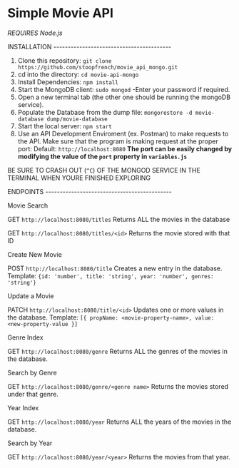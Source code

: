 # Simple Movie API

*REQUIRES Node.js*

INSTALLATION -----------------------------------------

1. Clone this repository:
	`git clone https://github.com/stoopfrench/movie_api_mongo.git`
2. cd into the directory:
	`cd movie-api-mongo`
3. Install Dependencies:
	`npm install`
4. Start the MongoDB client:
	`sudo mongod`
	-Enter your password if required.
5. Open a new terminal tab (the other one should be running the mongoDB service).
6. Populate the Database from the dump file:
	`mongorestore -d movie-database dump/movie-database`
7. Start the local server:
	`npm start`
8. Use an API Development Enviroment (ex. Postman) to make requests to the API.
		Make sure that the program is making request at the proper port:
		Default: `http://localhost:8080` 
		**The port can be easily changed by modifying the value of the `port` property in `variables.js`**

BE SURE TO CRASH OUT (`^C`) OF THE MONGOD SERVICE IN THE TERMINAL WHEN YOURE FINISHED EXPLORING


ENDPOINTS --------------------------------------------

Movie Search

GET `http://localhost:8080/titles`
 	Returns ALL the movies in the database

GET `http://localhost:8080/titles/<id>`
 	Returns the movie stored with that ID

Create New Movie

POST `http://localhost:8080/title`
	Creates a new entry in the database.
	Template: `{id: 'number', title: 'string', year: 'number', genres: 'string'}`

Update a Movie

PATCH `http://localhost:8080/title/<id>`
	Updates one or more values in the database.
	Template: `[{ propName: <movie-property-name>, value: <new-property-value }]`

Genre Index

GET `http://localhost:8080/genre`
	Returns ALL the genres of the movies in the database.

Search by Genre

GET `http://localhost:8080/genre/<genre name>`
	Returns the movies stored under that genre.

Year Index

GET `http://localhost:8080/year`
	Returns ALL the years of the movies in the database.

Search by Year

GET `http://localhost:8080/year/<year>`
	Returns the movies from that year.





